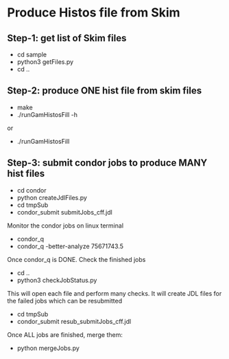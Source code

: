 # Produce Histos file from Skim

## Step-1: get list of Skim files
* cd sample
* python3 getFiles.py  
* cd ..

## Step-2: produce ONE hist file from skim files 
* make
* ./runGamHistosFill -h

or 
* ./runGamHistosFill

## Step-3: submit condor jobs to produce MANY hist files 

* cd condor
* python createJdlFiles.py
* cd tmpSub
* condor_submit submitJobs_cff.jdl

Monitor the condor jobs on linux terminal
* condor_q 
* condor_q -better-analyze 75671743.5

Once condor_q is DONE. Check the finished jobs
* cd ..
* python3 checkJobStatus.py

This will open each file and perform many checks. It  will  create JDL files for the failed 
jobs which can be resubmitted
* cd tmpSub
* condor_submit resub_submitJobs_cff.jdl


Once ALL jobs are finished, merge them:
* python mergeJobs.py
